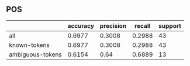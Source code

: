 
## POS

|                  | accuracy | precision | recall | support |
|------------------|----------|-----------|--------|---------|
| all              | 0.6977   | 0.3008    | 0.2988 | 43      |
| known-tokens     | 0.6977   | 0.3008    | 0.2988 | 43      |
| ambiguous-tokens | 0.6154   | 0.64      | 0.6889 | 13      |


